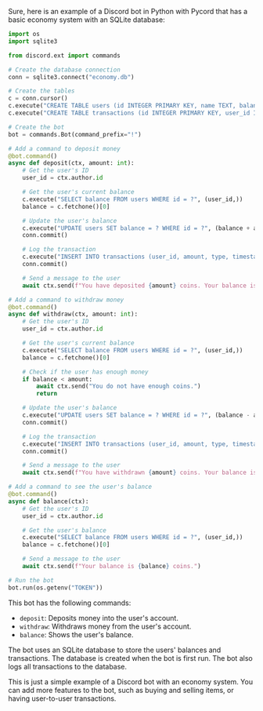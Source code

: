 Sure, here is an example of a Discord bot in Python with Pycord that has a basic economy system with an SQLite database:
```python
import os
import sqlite3

from discord.ext import commands

# Create the database connection
conn = sqlite3.connect("economy.db")

# Create the tables
c = conn.cursor()
c.execute("CREATE TABLE users (id INTEGER PRIMARY KEY, name TEXT, balance INTEGER)")
c.execute("CREATE TABLE transactions (id INTEGER PRIMARY KEY, user_id INTEGER, amount INTEGER, type TEXT, timestamp TEXT)")

# Create the bot
bot = commands.Bot(command_prefix="!")

# Add a command to deposit money
@bot.command()
async def deposit(ctx, amount: int):
    # Get the user's ID
    user_id = ctx.author.id

    # Get the user's current balance
    c.execute("SELECT balance FROM users WHERE id = ?", (user_id,))
    balance = c.fetchone()[0]

    # Update the user's balance
    c.execute("UPDATE users SET balance = ? WHERE id = ?", (balance + amount, user_id))
    conn.commit()

    # Log the transaction
    c.execute("INSERT INTO transactions (user_id, amount, type, timestamp) VALUES (?, ?, ?, ?)", (user_id, amount, "deposit", str(datetime.now())))
    conn.commit()

    # Send a message to the user
    await ctx.send(f"You have deposited {amount} coins. Your balance is now {balance} coins.")

# Add a command to withdraw money
@bot.command()
async def withdraw(ctx, amount: int):
    # Get the user's ID
    user_id = ctx.author.id

    # Get the user's current balance
    c.execute("SELECT balance FROM users WHERE id = ?", (user_id,))
    balance = c.fetchone()[0]

    # Check if the user has enough money
    if balance < amount:
        await ctx.send("You do not have enough coins.")
        return

    # Update the user's balance
    c.execute("UPDATE users SET balance = ? WHERE id = ?", (balance - amount, user_id))
    conn.commit()

    # Log the transaction
    c.execute("INSERT INTO transactions (user_id, amount, type, timestamp) VALUES (?, ?, ?, ?)", (user_id, amount, "withdraw", str(datetime.now())))
    conn.commit()

    # Send a message to the user
    await ctx.send(f"You have withdrawn {amount} coins. Your balance is now {balance} coins.")

# Add a command to see the user's balance
@bot.command()
async def balance(ctx):
    # Get the user's ID
    user_id = ctx.author.id

    # Get the user's balance
    c.execute("SELECT balance FROM users WHERE id = ?", (user_id,))
    balance = c.fetchone()[0]

    # Send a message to the user
    await ctx.send(f"Your balance is {balance} coins.")

# Run the bot
bot.run(os.getenv("TOKEN"))
```
    
This bot has the following commands:

* `deposit`: Deposits money into the user's account.
* `withdraw`: Withdraws money from the user's account.
* `balance`: Shows the user's balance.

The bot uses an SQLite database to store the users' balances and transactions. The database is created when the bot is first run. The bot also logs all transactions to the database.

This is just a simple example of a Discord bot with an economy system. You can add more features to the bot, such as buying and selling items, or having user-to-user transactions.